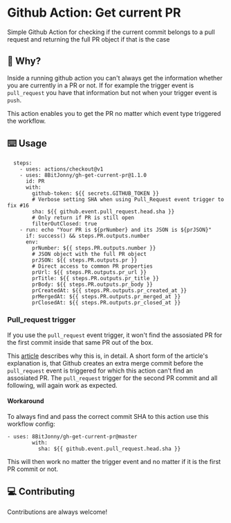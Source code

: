 # Github Action: Get current PR

Simple Github Action for checking if the current commit belongs to a pull request and returning the full PR object if that is the case

## :thinking: Why?

Inside a running github action you can't always get the information whether you are currently in a PR or not. If for example the trigger event is `pull_request` you have that information but not when your trigger event is `push`.

This action enables you to get the PR no matter which event type triggered the workflow.

## :keyboard: Usage

```
  steps:
    - uses: actions/checkout@v1
    - uses: 8BitJonny/gh-get-current-pr@1.1.0
      id: PR
      with:
        github-token: ${{ secrets.GITHUB_TOKEN }}
        # Verbose setting SHA when using Pull_Request event trigger to fix #16
        sha: ${{ github.event.pull_request.head.sha }}
        # Only return if PR is still open
        filterOutClosed: true
    - run: echo "Your PR is ${prNumber} and its JSON is ${prJSON}"
      if: success() && steps.PR.outputs.number
      env:
        prNumber: ${{ steps.PR.outputs.number }}
        # JSON object with the full PR object
        prJSON: ${{ steps.PR.outputs.pr }}
        # Direct access to common PR properties
        prUrl: ${{ steps.PR.outputs.pr_url }}
        prTitle: ${{ steps.PR.outputs.pr_title }}
        prBody: ${{ steps.PR.outputs.pr_body }}
        prCreatedAt: ${{ steps.PR.outputs.pr_created_at }}
        prMergedAt: ${{ steps.PR.outputs.pr_merged_at }}
        prClosedAt: ${{ steps.PR.outputs.pr_closed_at }}
```

### Pull_request trigger
If you use the `pull_request` event trigger, it won't find the assosiated PR for the first commit inside that same PR out of the box.

This [article](https://frontside.com/blog/2020-05-26-github-actions-pull_request/#how-does-pull_request-affect-actionscheckout) describes why this is, in detail.
A short form of the article's explanation is, that Github creates an extra merge commit before the `pull_request` event is triggered for which this action can't find an assosiated PR. The `pull_request` trigger for the second PR commit and all following, will again work as expected.

#### Workaround
To always find and pass the correct commit SHA to this action use this workflow config:
```
- uses: 8BitJonny/gh-get-current-pr@master
        with:
          sha: ${{ github.event.pull_request.head.sha }}
```
This will then work no matter the trigger event and no matter if it is the first PR commit or not.


## :computer: Contributing
Contributions are always welcome!
